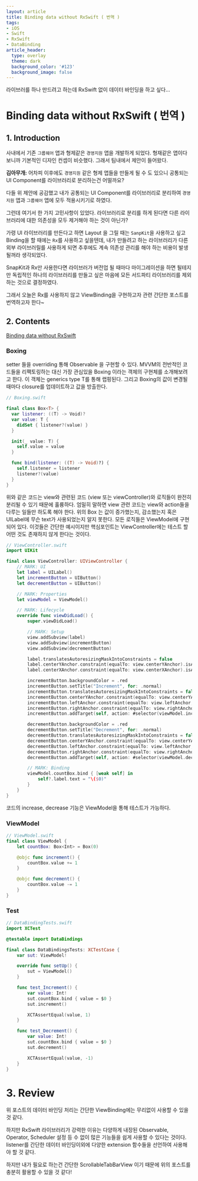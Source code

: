 ```yaml
---
layout: article
title: Binding data without RxSwift ( 번역 )
tags:
- iOS
- Swift
- RxSwift
- DataBinding
article_header:
  type: overlay
  theme: dark
  background_color: '#123'
  background_image: false
---
```


라이브러를 하나 만드려고 하는데 RxSwift 없이 데이터 바인딩을 하고 싶다...

<!--more-->

# Binding data without RxSwift ( 번역 )

## 1. Introduction

사내에서 기존 `그룹웨어` 앱과 형제같은 `경영지원` 앱을 개발하게 되었다. 형재같은 앱이다 보니까 기본적인 디자인 컨셉이 비슷했다. 그래서 팀내에서 제안이 들어왔다.

**김아무개:** 어차피 이후에도 `경영지원` 같은 형제 앱들을 만들게 될 수 도 있으니 공통되는 UI Component를 라이브러리로 분리하는건 어떨까요? 

다들 위 제안에 공감했고 내가 공통되는 UI Component를 라이브러리로 분리하여 `경영지원` 앱과 `그룹웨어` 앱에 모두 적용시키기로 하였다. 

그런데 여기서 한 가지 고민사항이 있었다. 라이브러리로 분리를 하게 된다면 다른 라이브러리에 대한 의존성을 모두 제거해야 하는 것이 아닌가? 

가령 UI 라이브러리를 만든다고 하면 Layout 을 그릴 때는 `SanpKit`을 사용하고 싶고 Binding을 할 때에는 `Rx`를 사용하고 싶을텐데, 내가 만들려고 하는 라이브러리가 다른 외부 라이브러릴를 사용하게 되면 추후에도 계속 의존성 관리를 해야 하는 비용이 발생될꺼라 생각되었다. 

SnapKit과 Rx만 사용한다면 라이브러가 버전업 될 때마다 마이그레이션을 하면 될테지만 독립적인 하나의 라이브러리를 만들고 싶은 마음에 모든 서드파티 라이브러리를 제외하는 것으로 결정하였다. 

그래서 오늘은 Rx를 사용하지 않고 ViewBinding을 구현하고자 관련 간단한 포스트를 번역하고자 한다~ 

## 2. Contents

[Binding data without RxSwift](https://brunomunizaf.medium.com/binding-data-without-rxswift-8dda15fdcd2c)

### Boxing

setter 들을 overriding 통해 Observable 을 구현할 수 있다. MVVM의 전반적인 코드들을 리팩토링하는 대신 가장 관심있을 Boxing 이라는 객체의 구현체를 소개해보려고 한다. 이 객체는 generics type T를 통해 랩핑된다. 그리고 Boxing의 값이 변경될 때마다 closure를 업데이트하고 값을 방출한다.

```swift
// Boxing.swift

final class Box<T> {
  var listener: ((T) -> Void)?
  var value: T {
    didSet { listener?(value) }
  } 

  init(_ value: T) {
    self.value = value
  }

  func bind(listener: ((T) -> Void)?) {
    self.listener = listener
    listener?(value)
  }
}
```

위와 같은 코드는 view와 관련된 코드 (view 또는 viewController)와 로직들이 완전히 분리될 수 있기 때문에 훌륭하다. 엄밀히 말하면 view 관련 코드는 view와 action들을 다루는 일들만 하도록 해야 한다. 위의 Box 는 값이 증가했는지, 감소했는지 혹은 UILabel에 무슨 text가 사용되었는지 알지 못한다. 모든 로직들은 ViewModel에 구현되어 있다. 이것들은 간단한 예시이지만 핵심포인트는 ViewController에는 테스트 할 어떤 것도 존재하지 않게 한다는 것이다. 

```swift
// ViewController.swift
import UIKit

final class ViewController: UIViewController {
    // MARK: UI
    let label = UILabel()
    let incrementButton = UIButton()
    let decrementButton = UIButton()

    // MARK: Properties
    let viewModel = ViewModel()

    // MARK: Lifecycle
    override func viewDidLoad() {
        super.viewDidLoad()

        // MARK: Setup
        view.addSubview(label)
        view.addSubview(incrementButton)
        view.addSubview(decrementButton)

        label.translatesAutoresizingMaskIntoConstraints = false
        label.centerYAnchor.constraint(equalTo: view.centerYAnchor).isActive = true
        label.centerXAnchor.constraint(equalTo: view.centerXAnchor).isActive = true

        incrementButton.backgroundColor = .red
        incrementButton.setTitle("Increment", for: .normal)
        incrementButton.translatesAutoresizingMaskIntoConstraints = false
        incrementButton.centerYAnchor.constraint(equalTo: view.centerYAnchor, constant: 50).isActive = true
        incrementButton.leftAnchor.constraint(equalTo: view.leftAnchor, constant: 100).isActive = true
        incrementButton.rightAnchor.constraint(equalTo: view.rightAnchor, constant: -100).isActive = true
        incrementButton.addTarget(self, action: #selector(viewModel.increment), for: .touchUpInside)

        decrementButton.backgroundColor = .red
        decrementButton.setTitle("Decrement", for: .normal)
        decrementButton.translatesAutoresizingMaskIntoConstraints = false
        decrementButton.centerYAnchor.constraint(equalTo: view.centerYAnchor, constant: 100).isActive = true
        decrementButton.leftAnchor.constraint(equalTo: view.leftAnchor, constant: 100).isActive = true
        decrementButton.rightAnchor.constraint(equalTo: view.rightAnchor, constant: -100).isActive = true
        decrementButton.addTarget(self, action: #selector(viewModel.decrement), for: .touchUpInside)

        // MARK: Binding
        viewModel.countBox.bind { [weak self] in
            self?.label.text = "\($0)"
        }
    }
}
```

코드의 increase, decrease 기능은 ViewModel을 통해 테스트가 가능하다. 

### ViewModel

```swift
// ViewModel.swift
final class ViewModel {
    let countBox: Box<Int> = Box(0)

    @objc func increment() {
        countBox.value += 1
    }

    @objc func decrement() {
        countBox.value -= 1
    }
}
```

### Test

```swift
// DataBindingTests.swift
import XCTest

@testable import DataBindings

final class DataBindingsTests: XCTestCase {
    var sut: ViewModel!

    override func setUp() {
        sut = ViewModel()
    }

    func test_Increment() {
        var value: Int!
        sut.countBox.bind { value = $0 }
        sut.increment()

        XCTAssertEqual(value, 1)
    }

    func test_Decrement() {
        var value: Int!
        sut.countBox.bind { value = $0 }
        sut.decrement()

        XCTAssertEqual(value, -1)
    }
}
```

# 3. Review

위 포스트의 데이터 바인딩 처리는 간단한 ViewBinding에는 무리없이 사용할 수 있을 것 같다. 

하지만 RxSwift 라이브러리가 강력한 이유는 다양하게 내장된 Observable, Operator, Scheduler 설정 등 수 없이 많은 기능들을 쉽게 사용할 수 있다는 것이다. listener를 간단한 데이터 바인딩이외에 다양한 extension 함수들을 선언하여 사용해야 할 것 같다. 

하지만 내가 필요로 하는건 간단한 ScrollableTabBarView 이기 때문에 위의 포스트를 충분히 활용할 수 있을 것 같다!